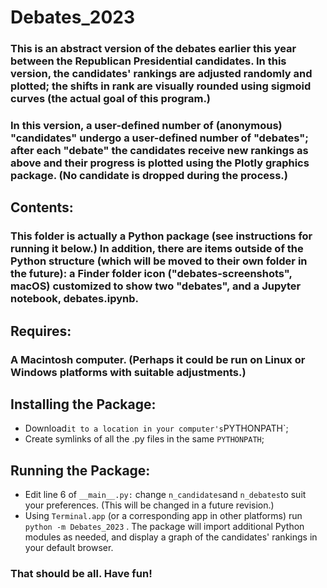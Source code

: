 # Debates_2023

### This is an abstract version of the debates earlier this year between the Republican Presidential candidates. In this version, the candidates' rankings are adjusted randomly and plotted; the shifts in rank are visually rounded using sigmoid curves (the actual goal of this program.)

### In this version, a user-defined number of (anonymous) "candidates" undergo a user-defined number of "debates"; after each "debate" the candidates receive new rankings as above and their progress is plotted using the Plotly graphics package. (No candidate is dropped during the process.)

## Contents:

### This folder is actually a Python package (see instructions for running it below.) In addition, there are items outside of the Python structure (which will be moved to their own folder in the future): a Finder folder icon ("debates-screenshots", macOS) customized to show two "debates", and a Jupyter notebook, debates.ipynb.

## Requires:

### A Macintosh computer. (Perhaps it could be run on Linux or Windows platforms with suitable adjustments.)

## Installing the Package:

* Download` it to a location in your computer's `PYTHONPATH`;
* Create symlinks of all the .py files in the same `PYTHONPATH`;

## Running the Package:

* Edit line 6 of `__main__.py:` change `n_candidates`and `n_debates`to suit your preferences. (This will be changed in a future revision.)
* Using `Terminal.app` (or a corresponding app in other platforms) run `python -m Debates_2023` . The package will import additional Python modules as needed, and display a graph of the candidates' rankings in your default browser.

### That should be all. Have fun!